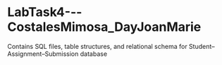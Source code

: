 # LabTask4---CostalesMimosa_DayJoanMarie
Contains SQL files, table structures, and relational schema for Student–Assignment–Submission database

